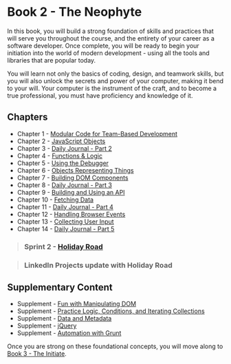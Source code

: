 # Book 2 - The Neophyte

In this book, you will build a strong foundation of skills and practices that will serve you throughout the course, and the entirety of your career as a software developer. Once complete, you will be ready to begin your initiation into the world of modern development - using all the tools and libraries that are popular today.

You will learn not only the basics of coding, design, and teamwork skills, but you will also unlock the secrets and power of your computer, making it bend to your will. Your computer is the instrument of the craft, and to become a true professional, you must have proficiency and knowledge of it.

## Chapters

* Chapter 1 - [Modular Code for Team-Based Development](./chapters/DESIGN_MODULARITY.md)
* Chapter 2 - [JavaScript Objects](./chapters/JS_OBJECTS.md)
* Chapter 3 - [Daily Journal - Part 2](./chapters/DAILY_JOURNAL_OBJECT_DOM.md)
* Chapter 4 - [Functions & Logic](./chapters/JS_FUNCTION_BASICS.md)
* Chapter 5 - [Using the Debugger](./chapters/MISC_DEBUGGING.md)
* Chapter 6 - [Objects Representing Things](./chapters/OBJECTS_AS_THINGS.md)
* Chapter 7 - [Building DOM Components](./chapters/JS_CREATING_COMPONENTS.md)
* Chapter 8 - [Daily Journal - Part 3](./chapters/DAILY_JOURNAL_DATA_DOM.md)
* Chapter 9 - [Building and Using an API](./chapters/JSON_SERVER_API.md)
* Chapter 10 - [Fetching Data](./chapters/FETCH_INTRO.md)
* Chapter 11 - [Daily Journal - Part 4](./chapters/DAILY_JOURNAL_FETCHING.md)
* Chapter 12 - [Handling Browser Events](./chapters/JS_EVENTS.md)
* Chapter 13 - [Collecting User Input](./chapters/JS_USER_INPUT_BASICS.md)
* Chapter 14 - [Daily Journal - Part 5](./chapters/DAILY_JOURNAL_MODULAR.md)

> ### __Sprint 2__ - [Holiday Road](https://github.com/nashville-software-school/holiday-road)

> ### LinkedIn Projects update with Holiday Road

## Supplementary Content

* Supplement - [Fun with Manipulating DOM](./chapters/IDENTIFYING_DOM_COMPONENTS.md)
* Supplement - [Practice Logic, Conditions, and Iterating Collections](./chapters/JS_LOGIC_PRACTICE.md)
* Supplement - [Data and Metadata](./chapters/METADATA.md)
* Supplement - [jQuery](./chapters/JQUERY.md)
* Supplement - [Automation with Grunt](./chapters/GRUNT_INTRO.md)

Once you are strong on these foundational concepts, you will move along to [Book 3 - The Initiate](../book-3-the-initiate/README.md).
